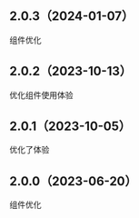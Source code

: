 ## 2.0.3（2024-01-07）
组件优化
## 2.0.2（2023-10-13）
优化组件使用体验
## 2.0.1（2023-10-05）
优化了体验
## 2.0.0（2023-06-20）
组件优化
